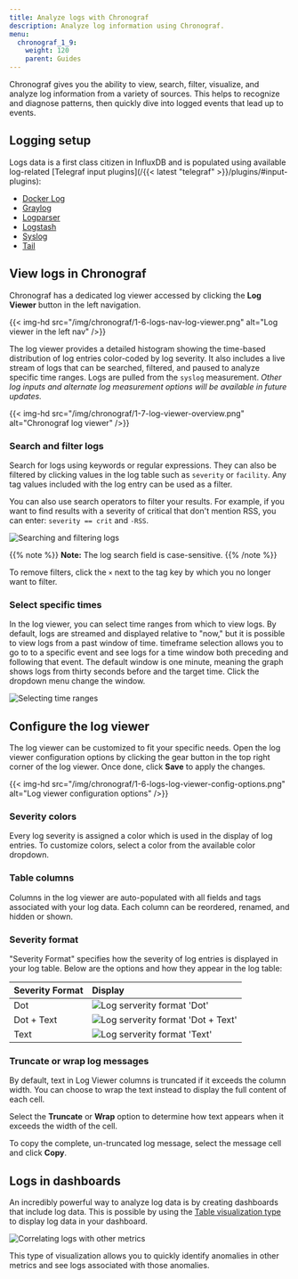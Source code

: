 ```yaml
---
title: Analyze logs with Chronograf
description: Analyze log information using Chronograf.
menu:
  chronograf_1_9:
    weight: 120
    parent: Guides
---
```


Chronograf gives you the ability to view, search, filter, visualize, and analyze log information from a variety of sources.
This helps to recognize and diagnose patterns, then quickly dive into logged events that lead up to events.

## Logging setup
Logs data is a first class citizen in InfluxDB and is populated using available log-related [Telegraf input plugins](/{{< latest "telegraf" >}}/plugins/#input-plugins):

- [Docker Log](https://github.com/influxdata/telegraf/tree/master/plugins/inputs/docker_log/README.md)
- [Graylog](https://github.com/influxdata/telegraf/tree/master/plugins/inputs/graylog/README.md)
- [Logparser](https://github.com/influxdata/telegraf/tree/master/plugins/inputs/logparser/README.md)
- [Logstash](https://github.com/influxdata/telegraf/tree/master/plugins/inputs/logstash/README.md)
- [Syslog](https://github.com/influxdata/telegraf/tree/master/plugins/inputs/syslog/README.md)
- [Tail](https://github.com/influxdata/telegraf/tree/master/plugins/inputs/tail/README.md)

## View logs in Chronograf
Chronograf has a dedicated log viewer accessed by clicking the **Log Viewer** button in the left navigation.

{{< img-hd src="/img/chronograf/1-6-logs-nav-log-viewer.png" alt="Log viewer in the left nav" />}}

The log viewer provides a detailed histogram showing the time-based distribution of log entries color-coded by log severity.
It also includes a live stream of logs that can be searched, filtered, and paused to analyze specific time ranges.
Logs are pulled from the `syslog` measurement.
_Other log inputs and alternate log measurement options will be available in future updates._

{{< img-hd src="/img/chronograf/1-7-log-viewer-overview.png" alt="Chronograf log viewer" />}}

### Search and filter logs
Search for logs using keywords or regular expressions.
They can also be filtered by clicking values in the log table such as `severity` or `facility`.
Any tag values included with the log entry can be used as a filter.

You can also use search operators to filter your results. For example, if you want to find results with a severity of critical that don't mention RSS, you can enter: `severity == crit` and `-RSS`.

![Searching and filtering logs](/img/chronograf/1-7-log-viewer-search-filter.gif)

{{% note %}}
**Note:** The log search field is case-sensitive.
{{% /note %}}

To remove filters, click the `×` next to the tag key by which you no longer want to filter.

### Select specific times
In the log viewer, you can select time ranges from which to view logs.
By default, logs are streamed and displayed relative to "now," but it is possible to view logs from a past window of time.
timeframe selection allows you to go to to a specific event and see logs for a time window both preceding and following that event. The default window is one minute, meaning the graph shows logs from thirty seconds before and the target time. Click the dropdown menu change the window.

![Selecting time ranges](/img/chronograf/1-7-log-viewer-specific-time.gif)

## Configure the log viewer
The log viewer can be customized to fit your specific needs.
Open the log viewer configuration options by clicking the gear button in the top right corner of the log viewer. Once done, click **Save** to apply the changes.

{{< img-hd src="/img/chronograf/1-6-logs-log-viewer-config-options.png" alt="Log viewer configuration options" />}}

### Severity colors
Every log severity is assigned a color which is used in the display of log entries.
To customize colors, select a color from the available color dropdown.

### Table columns
Columns in the log viewer are auto-populated with all fields and tags associated with your log data.
Each column can be reordered, renamed, and hidden or shown.

### Severity format
"Severity Format" specifies how the severity of log entries is displayed in your log table.
Below are the options and how they appear in the log table:

| Severity Format | Display                                                                                                                                           |
| --------------- |:-------                                                                                                                                           |
| Dot             | <img src="/img/chronograf/1-6-logs-serverity-fmt-dot.png" alt="Log serverity format 'Dot'" style="display:inline;max-height:24px;"/>             |
| Dot + Text      | <img src="/img/chronograf/1-6-logs-serverity-fmt-dot-text.png" alt="Log serverity format 'Dot + Text'" style="display:inline;max-height:24px;"/> |
| Text            | <img src="/img/chronograf/1-6-logs-serverity-fmt-text.png" alt="Log serverity format 'Text'" style="display:inline;max-height:24px;"/>           |

### Truncate or wrap log messages
By default, text in Log Viewer columns is truncated if it exceeds the column width. You can choose to wrap the text instead to display the full content of each cell.

Select the **Truncate** or **Wrap** option to determine how text appears when it exceeds the width of the cell.

To copy the complete, un-truncated log message, select the message cell and click **Copy**.

## Logs in dashboards
An incredibly powerful way to analyze log data is by creating dashboards that include log data.
This is possible by using the [Table visualization type](/chronograf/v1.9/guides/visualization-types/#table) to display log data in your dashboard.

![Correlating logs with other metrics](/img/chronograf/1-7-log-viewer-dashboard.gif)

This type of visualization allows you to quickly identify anomalies in other metrics and see logs associated with those anomalies.
